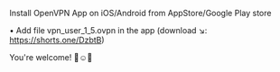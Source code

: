 Install OpenVPN App on iOS/Android from AppStore/Google Play store

• Add file vpn_user_1_5.ovpn in the app (download ↘️: https://shorts.one/DzbtB)

You're welcome! 👏☺️🎉
